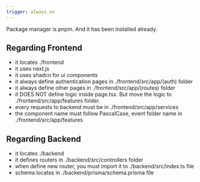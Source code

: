 ```yaml
---
trigger: always_on
---
```


Package manager is pnpm. And it has been installed already.

## Regarding Frontend
- it locates ./frontend
- it uses next.js
- it uses shadcn for ui components
- it always define authentication pages in ./frontend/src/app/(auth) folder
- it always define other pages in ./frontend/src/app/(routes) folder
- it DOES NOT define logic inside page.tsx. But move the logic to ./frontend/src/app/features folder.
- every requests to backend must be in ./frontend/src/app/services
- the component name must follow PascalCase, event folder name in ./frontend/src/app/features

## Regarding Backend
- it locates ./backend
- it defines routers in ./backend/src/controllers folder
- when define new router, you must import it to ./backend/src/index.ts file
- schema locates in ./backend/prisma/schema.prisma file

